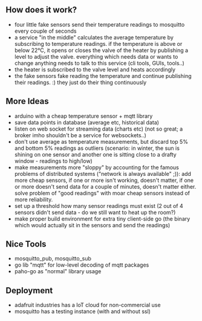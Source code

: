 ## How does it work?
* four little fake sensors send their temperature readings to mosquitto every
  couple of seconds
* a service "in the middle" calculates the average temperature by subscribing
  to temperature readings. if the temperature is above or below 22°C, it opens
  or closes the valve of the heater by publishing a level to adjust the valve.
  everything which needs data or wants to change anything needs to talk to
  this service (cli tools, GUIs, tools..)
* the heater is subscribed to the valve level and heats accordingly
* the fake sensors fake reading the temperature and continue publishing their
  readings. :) they just do their thing continuously


## More Ideas
* arduino with a cheap temperature sensor + mqtt library
* save data points in database (average etc, historical data)
* listen on web socket for streaming data (charts etc) (not so great; a broker
  imho shouldn't be a service for websockets..)
* don't use average as temperature measurements, but discard top 5% and bottom
  5% readings as outliers (scenario: in winter, the sun is shining on one
  sensor and another one is sitting close to a drafty window - readings to
  high/low)
* make measurements more "sloppy" by accounting for the famous problems of
  distributed systems ("network is always available" ;)): add more cheap
  sensors, if one or more isn't working, doesn't matter, if one or more
  doesn't send data for a couple of minutes, doesn't matter either. solve
  problem of "good readings" with moar cheap sensors instead of more
  reliability.
* set up a threshold how many sensor readings must exist (2 out of 4 sensors
  didn't send data - do we still want to heat up the room?)
* make proper build environment for extra tiny client-side go (the binary
  which would actually sit in the sensors and send the readings)

## Nice Tools
* mosquitto_pub, mosquitto_sub
* go lib "mqtt" for low-level decoding of mqtt packages
* paho-go as "normal" library usage

## Deployment
* adafruit industries has a IoT cloud for non-commercial use
* mosquitto has a testing instance (with and without ssl)



